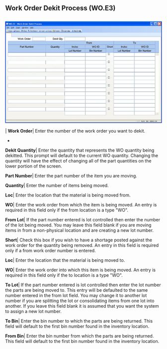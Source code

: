 ## Work Order Dekit Process (WO.E3)
<PageHeader />

##

![](./WO-E3-1.jpg)

| **Work Order**|  Enter the number of the work order you want to dekit.

-  
**Dekit Quantity**|  Enter the quantity that represents the WO quantity being
dekitted. This prompt will default to the current WO quantity. Changing the
quantity will have the effect of changing all of the part quantities on the
lower portion of the screen.

**Part Number**|  Enter the part number of the item you are moving.

**Quantity**|  Enter the number of items being moved.

**Loc**|  Enter the location that the material is being moved from.

**WO**|  Enter the work order from which the item is being moved. An entry is
required in this field only if the from location is a type "WO".

**From Lot**|  If the part number entered is lot controlled then enter the
number of the lot being moved. You may leave this field blank if you are
moving items in from a non-physical location and are creating a new lot
number.

**Short**|  Check this box if you wish to have a shortage posted against the
work order for the quantity being removed. An entry in this field is required
only if a from work order number is entered.

**Loc**|  Enter the location that the material is being moved to.

**WO**|  Enter the work order into which this item is being moved. An entry is
required in this field only if the to location is a type "WO".

**To Lot**|  If the part number entered is lot controlled then enter the lot
number the parts are being moved to. This entry will be defaulted to the same
number entered in the from lot field. You may change it to another lot number
if you are splitting the lot or consolidating items from one lot into another.
If you leave this field blank it is assumed that you want the system to assign
a new lot number.

**To Bin**|  Enter the bin number to which the parts are being returned. This
field will default to the first bin number found in the inventory location.

**From Bin**|  Enter the bin number from which the parts are being returned.
This field will default to the first bin number found in the inventory
location.


<badge text= "Version 8.10.57 " vertical="middle" />

<PageFooter />
